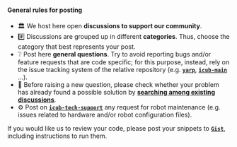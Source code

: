 
#### General rules for posting

- 🏛 We host here open **discussions to support our community**.
- #️⃣ Discussions are grouped up in different **categories**. Thus, choose the category that best represents your post.
- ❔ Post here **general questions**. Try to avoid reporting bugs and/or feature requests that are code specific;
  for this purpose, instead, rely on the issue tracking system of the relative repository (e.g. [**`yarp`**](https://github.com/robotology/yarp),
  [**`icub-main`**](https://github.com/robotology/icub-main) ...).
- 👀 Before raising a new question, please check whether your problem has already found a possible solution by
  [**searching among existing discussions**](../../../discussions).
- ⚙ Post on [**`icub-tech-support`**](https://github.com/robotology/icub-tech-support) any request for robot maintenance
  (e.g. issues related to hardware and/or robot configuration files).

If you would like us to review your code, please post your snippets to [**`Gist`**](https://gist.github.com),
including instructions to run them.
